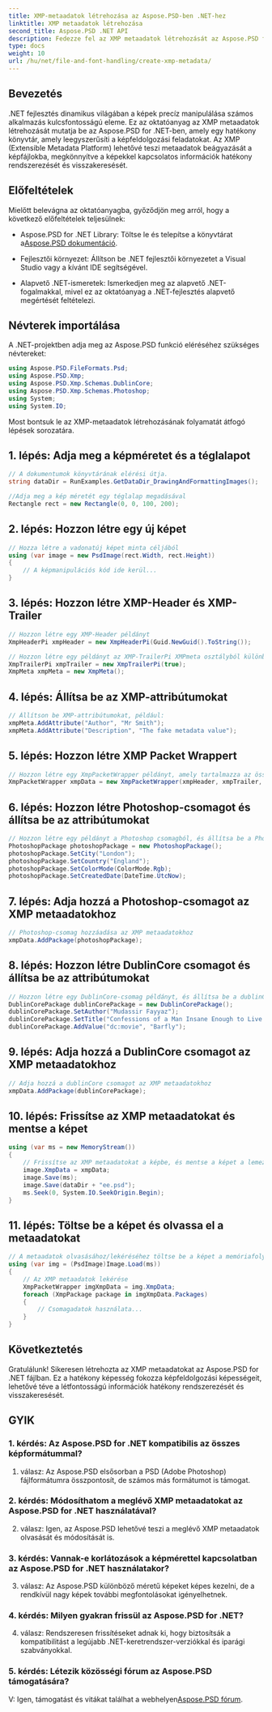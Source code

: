 ```yaml
---
title: XMP-metaadatok létrehozása az Aspose.PSD-ben .NET-hez
linktitle: XMP metaadatok létrehozása
second_title: Aspose.PSD .NET API
description: Fedezze fel az XMP metaadatok létrehozását az Aspose.PSD for .NET fájlban. Javítsa a képrendezést a zökkenőmentes manipulációval.
type: docs
weight: 10
url: /hu/net/file-and-font-handling/create-xmp-metadata/
---
```

## Bevezetés

.NET fejlesztés dinamikus világában a képek precíz manipulálása számos alkalmazás kulcsfontosságú eleme. Ez az oktatóanyag az XMP metaadatok létrehozását mutatja be az Aspose.PSD for .NET-ben, amely egy hatékony könyvtár, amely leegyszerűsíti a képfeldolgozási feladatokat. Az XMP (Extensible Metadata Platform) lehetővé teszi metaadatok beágyazását a képfájlokba, megkönnyítve a képekkel kapcsolatos információk hatékony rendszerezését és visszakeresését.

## Előfeltételek

Mielőtt belevágna az oktatóanyagba, győződjön meg arról, hogy a következő előfeltételek teljesülnek:

-  Aspose.PSD for .NET Library: Töltse le és telepítse a könyvtárat a[Aspose.PSD dokumentáció](https://reference.aspose.com/psd/net/).

- Fejlesztői környezet: Állítson be .NET fejlesztői környezetet a Visual Studio vagy a kívánt IDE segítségével.

- Alapvető .NET-ismeretek: Ismerkedjen meg az alapvető .NET-fogalmakkal, mivel ez az oktatóanyag a .NET-fejlesztés alapvető megértését feltételezi.

## Névterek importálása

A .NET-projektben adja meg az Aspose.PSD funkció eléréséhez szükséges névtereket:

```csharp
using Aspose.PSD.FileFormats.Psd;
using Aspose.PSD.Xmp;
using Aspose.PSD.Xmp.Schemas.DublinCore;
using Aspose.PSD.Xmp.Schemas.Photoshop;
using System;
using System.IO;
```

Most bontsuk le az XMP-metaadatok létrehozásának folyamatát átfogó lépések sorozatára.

## 1. lépés: Adja meg a képméretet és a téglalapot

```csharp
// A dokumentumok könyvtárának elérési útja.
string dataDir = RunExamples.GetDataDir_DrawingAndFormattingImages();

//Adja meg a kép méretét egy téglalap megadásával
Rectangle rect = new Rectangle(0, 0, 100, 200);
```

## 2. lépés: Hozzon létre egy új képet

```csharp
// Hozza létre a vadonatúj képet minta céljából
using (var image = new PsdImage(rect.Width, rect.Height))
{
    // A képmanipulációs kód ide kerül...
}
```

## 3. lépés: Hozzon létre XMP-Header és XMP-Trailer

```csharp
// Hozzon létre egy XMP-Header példányt
XmpHeaderPi xmpHeader = new XmpHeaderPi(Guid.NewGuid().ToString());

// Hozzon létre egy példányt az XMP-TrailerPi XMPmeta osztályból különböző attribútumok beállításához
XmpTrailerPi xmpTrailer = new XmpTrailerPi(true);
XmpMeta xmpMeta = new XmpMeta();
```

## 4. lépés: Állítsa be az XMP-attribútumokat

```csharp
// Állítson be XMP-attribútumokat, például:
xmpMeta.AddAttribute("Author", "Mr Smith");
xmpMeta.AddAttribute("Description", "The fake metadata value");
```

## 5. lépés: Hozzon létre XMP Packet Wrappert

```csharp
// Hozzon létre egy XmpPacketWrapper példányt, amely tartalmazza az összes metaadatot
XmpPacketWrapper xmpData = new XmpPacketWrapper(xmpHeader, xmpTrailer, xmpMeta);
```

## 6. lépés: Hozzon létre Photoshop-csomagot és állítsa be az attribútumokat

```csharp
// Hozzon létre egy példányt a Photoshop csomagból, és állítsa be a Photoshop attribútumokat
PhotoshopPackage photoshopPackage = new PhotoshopPackage();
photoshopPackage.SetCity("London");
photoshopPackage.SetCountry("England");
photoshopPackage.SetColorMode(ColorMode.Rgb);
photoshopPackage.SetCreatedDate(DateTime.UtcNow);
```

## 7. lépés: Adja hozzá a Photoshop-csomagot az XMP metaadatokhoz

```csharp
// Photoshop-csomag hozzáadása az XMP metaadatokhoz
xmpData.AddPackage(photoshopPackage);
```

## 8. lépés: Hozzon létre DublinCore csomagot és állítsa be az attribútumokat

```csharp
// Hozzon létre egy DublinCore-csomag példányt, és állítsa be a dublinCore attribútumokat
DublinCorePackage dublinCorePackage = new DublinCorePackage();
dublinCorePackage.SetAuthor("Mudassir Fayyaz");
dublinCorePackage.SetTitle("Confessions of a Man Insane Enough to Live With the Beasts");
dublinCorePackage.AddValue("dc:movie", "Barfly");
```

## 9. lépés: Adja hozzá a DublinCore csomagot az XMP metaadatokhoz

```csharp
// Adja hozzá a dublinCore csomagot az XMP metaadatokhoz
xmpData.AddPackage(dublinCorePackage);
```

## 10. lépés: Frissítse az XMP metaadatokat és mentse a képet

```csharp
using (var ms = new MemoryStream())
{
    // Frissítse az XMP metaadatokat a képbe, és mentse a képet a lemezre vagy egy memóriafolyamba
    image.XmpData = xmpData;
    image.Save(ms);
    image.Save(dataDir + "ee.psd");
    ms.Seek(0, System.IO.SeekOrigin.Begin);
}
```

## 11. lépés: Töltse be a képet és olvassa el a metaadatokat

```csharp
// A metaadatok olvasásához/lekéréséhez töltse be a képet a memóriafolyamból vagy a lemezről
using (var img = (PsdImage)Image.Load(ms))
{
    // Az XMP metaadatok lekérése
    XmpPacketWrapper imgXmpData = img.XmpData;
    foreach (XmpPackage package in imgXmpData.Packages)
    {
        // Csomagadatok használata...
    }
}
```

## Következtetés

Gratulálunk! Sikeresen létrehozta az XMP metaadatokat az Aspose.PSD for .NET fájlban. Ez a hatékony képesség fokozza képfeldolgozási képességeit, lehetővé téve a létfontosságú információk hatékony rendszerezését és visszakeresését.

## GYIK

### 1. kérdés: Az Aspose.PSD for .NET kompatibilis az összes képformátummal?

1. válasz: Az Aspose.PSD elsősorban a PSD (Adobe Photoshop) fájlformátumra összpontosít, de számos más formátumot is támogat.

### 2. kérdés: Módosíthatom a meglévő XMP metaadatokat az Aspose.PSD for .NET használatával?

2. válasz: Igen, az Aspose.PSD lehetővé teszi a meglévő XMP metaadatok olvasását és módosítását is.

### 3. kérdés: Vannak-e korlátozások a képmérettel kapcsolatban az Aspose.PSD for .NET használatakor?

3. válasz: Az Aspose.PSD különböző méretű képeket képes kezelni, de a rendkívül nagy képek további megfontolásokat igényelhetnek.

### 4. kérdés: Milyen gyakran frissül az Aspose.PSD for .NET?

4. válasz: Rendszeresen frissítéseket adnak ki, hogy biztosítsák a kompatibilitást a legújabb .NET-keretrendszer-verziókkal és iparági szabványokkal.

### 5. kérdés: Létezik közösségi fórum az Aspose.PSD támogatására?

 V: Igen, támogatást és vitákat találhat a webhelyen[Aspose.PSD fórum](https://forum.aspose.com/c/psd/34).